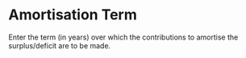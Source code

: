 # Amortisation Term

Enter the term (in years) over which the contributions to amortise the
surplus/deficit are to be made.
